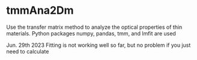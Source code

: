 # tmmAna2Dm
Use the transfer matrix method to analyze the optical properties of thin materials. Python packages numpy, pandas, tmm, and lmfit are used


Jun. 29th 2023
Fitting is not working well so far, but no problem if you just need to calculate 
